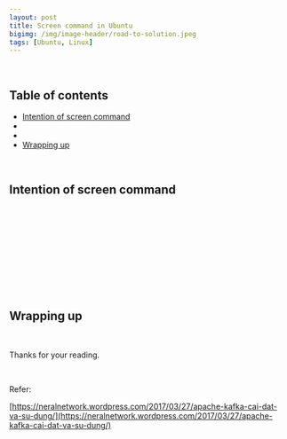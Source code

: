 ```yaml
---
layout: post
title: Screen command in Ubuntu
bigimg: /img/image-header/road-to-solution.jpeg
tags: [Ubuntu, Linux]
---
```





<br>

## Table of contents
- [Intention of screen command](#intention-of-screen-command)
- []()
- []()
- [Wrapping up](#wrapping-up)


<br>

## Intention of screen command





<br>

## 




<br>

## 





<br>

## 





<br>

## Wrapping up





<br>

Thanks for your reading.

<br>

Refer:

[https://neralnetwork.wordpress.com/2017/03/27/apache-kafka-cai-dat-va-su-dung/](https://neralnetwork.wordpress.com/2017/03/27/apache-kafka-cai-dat-va-su-dung/)
